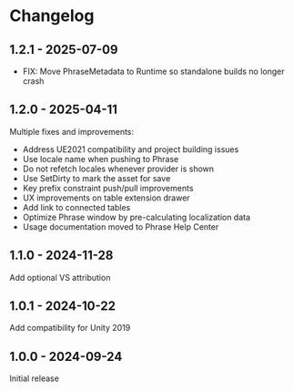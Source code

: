 # Changelog

## 1.2.1 - 2025-07-09
- FIX: Move PhraseMetadata to Runtime so standalone builds no longer crash

## 1.2.0 - 2025-04-11

Multiple fixes and improvements:
* Address UE2021 compatibility and project building issues
* Use locale name when pushing to Phrase
* Do not refetch locales whenever provider is shown
* Use SetDirty to mark the asset for save
* Key prefix constraint push/pull improvements
* UX improvements on table extension drawer
* Add link to connected tables
* Optimize Phrase window by pre-calculating localization data
* Usage documentation moved to Phrase Help Center

## 1.1.0 - 2024-11-28

Add optional VS attribution

## 1.0.1 - 2024-10-22

Add compatibility for Unity 2019

## 1.0.0 - 2024-09-24

Initial release
